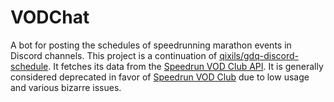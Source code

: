 # VODChat

A bot for posting the schedules of speedrunning marathon events in Discord channels.
This project is a continuation of [qixils/gdq-discord-schedule](https://github.com/qixils/gdq-discord-schedule).
It fetches its data from the [Speedrun VOD Club API](../api-server).
It is generally considered deprecated in favor of [Speedrun VOD Club](https://vods.speedrun.club) due to low usage and
various bizarre issues.
